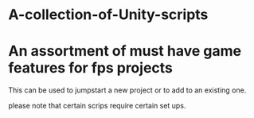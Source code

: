 # A-collection-of-Unity-scripts
# An assortment of must have game features for fps projects 

This can be used to jumpstart a new project or to add to an existing one.

please note that certain scrips require certain set ups.
